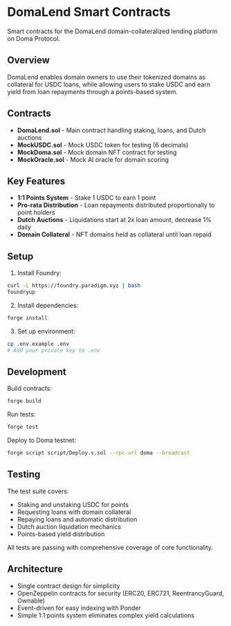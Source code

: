 # DomaLend Smart Contracts

Smart contracts for the DomaLend domain-collateralized lending platform on Doma Protocol.

## Overview

DomaLend enables domain owners to use their tokenized domains as collateral for USDC loans, while allowing users to stake USDC and earn yield from loan repayments through a points-based system.

## Contracts

- **DomaLend.sol** - Main contract handling staking, loans, and Dutch auctions
- **MockUSDC.sol** - Mock USDC token for testing (6 decimals)
- **MockDoma.sol** - Mock domain NFT contract for testing
- **MockOracle.sol** - Mock AI oracle for domain scoring

## Key Features

- **1:1 Points System** - Stake 1 USDC to earn 1 point
- **Pro-rata Distribution** - Loan repayments distributed proportionally to point holders
- **Dutch Auctions** - Liquidations start at 2x loan amount, decrease 1% daily
- **Domain Collateral** - NFT domains held as collateral until loan repaid

## Setup

1. Install Foundry:
```bash
curl -L https://foundry.paradigm.xyz | bash
foundryup
```

2. Install dependencies:
```bash
forge install
```

3. Set up environment:
```bash
cp .env.example .env
# Add your private key to .env
```

## Development

Build contracts:
```bash
forge build
```

Run tests:
```bash
forge test
```

Deploy to Doma testnet:
```bash
forge script script/Deploy.s.sol --rpc-url doma --broadcast
```

## Testing

The test suite covers:
- Staking and unstaking USDC for points
- Requesting loans with domain collateral
- Repaying loans and automatic distribution
- Dutch auction liquidation mechanics
- Points-based yield distribution

All tests are passing with comprehensive coverage of core functionality.

## Architecture

- Single contract design for simplicity
- OpenZeppelin contracts for security (ERC20, ERC721, ReentrancyGuard, Ownable)
- Event-driven for easy indexing with Ponder
- Simple 1:1 points system eliminates complex yield calculations
